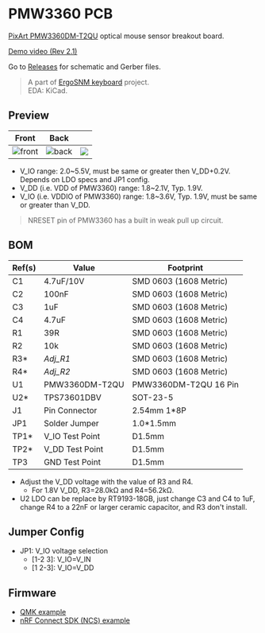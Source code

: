 # PMW3360 PCB 
[PixArt PMW3360DM-T2QU](https://www.pixart.com/products-detail/10/PMW3360DM-T2QU) optical mouse sensor breakout board.

[Demo video (Rev 2.1)](https://youtu.be/orrze81mV_8?t=312)

Go to [Releases](https://github.com/ziteh/pmw3360-pcb/releases) for schematic and Gerber files.

> A part of [ErgoSNM keyboard](https://github.com/ziteh/ergo-snm-keyboard) project.  
> EDA: KiCad.

## Preview

| Front                                     | Back                                     |                                      |
| ----------------------------------------- | ---------------------------------------- | ------------------------------------ |
| ![front](https://i.imgur.com/eC6rQCU.jpg) | ![back](https://i.imgur.com/R6FjmGU.jpg) | ![](https://i.imgur.com/ATaLw1g.jpg) |

- V_IO range: 2.0\~5.5V, must be same or greater then V_DD+0.2V. Depends on LDO specs and JP1 config.
- V_DD (i.e. VDD of PMW3360) range: 1.8\~2.1V, Typ. 1.9V.
- V_IO (i.e. VDDIO of PMW3360) range: 1.8\~3.6V, Typ. 1.9V, must be same or greater than V_DD.

> NRESET pin of PMW3360 has a built in weak pull up circuit.

## BOM

| Ref(s) | Value           | Footprint              |
| ------ | --------------- | ---------------------- |
| C1     | 4.7uF/10V       | SMD 0603 (1608 Metric) |
| C2     | 100nF           | SMD 0603 (1608 Metric) |
| C3     | 1uF             | SMD 0603 (1608 Metric) |
| C4     | 4.7uF           | SMD 0603 (1608 Metric) |
| R1     | 39R             | SMD 0603 (1608 Metric) |
| R2     | 10k             | SMD 0603 (1608 Metric) |
| R3\*   | *Adj_R1*        | SMD 0603 (1608 Metric) |
| R4\*   | *Adj_R2*        | SMD 0603 (1608 Metric) |
| U1     | PMW3360DM-T2QU  | PMW3360DM-T2QU 16 Pin  |
| U2\*   | TPS73601DBV     | SOT-23-5               |
| J1     | Pin Connector   | 2.54mm 1*8P            |
| JP1    | Solder Jumper   | 1.0*1.5mm              |
| TP1\*  | V_IO Test Point | D1.5mm                 |
| TP2\*  | V_DD Test Point | D1.5mm                 |
| TP3    | GND Test Point  | D1.5mm                 |
- Adjust the V_DD voltage with the value of R3 and R4.
  - For 1.8V V_DD, R3=28.0kΩ and R4=56.2kΩ.
- U2 LDO can be replace by RT9193-18GB, just change C3 and C4 to 1uF, change R4 to a 22nF or larger ceramic capacitor, and R3 don't install.

## Jumper Config

- JP1: V_IO voltage selection
  - \[1-2 3\]: V_IO=V_IN
  - \[1 2-3\]: V_IO=V_DD
  
## Firmware

- [QMK example](https://github.com/ziteh/ergo-snm-keyboard-qmk/tree/main/qmk/pmw3360_test)
- [nRF Connect SDK (NCS) example](https://github.com/ziteh/ergo-snm-keyboard-qmk/tree/main/nrf/pmw3360)
